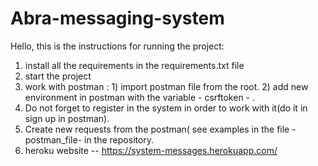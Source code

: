 # Abra-messaging-system
Hello, this is the instructions for running the project:
1. install all the requirements in the requirements.txt file
2. start the project
3. work with postman : 1) import postman file from the root. 2) add new environment in postman with the variable - csrftoken - . 
4. Do not forget to register in the system in order to work with it(do it in sign up in postman).
5. Create new requests from the postman( see examples in the file -postman_file- in the repository.
6. heroku website -- https://system-messages.herokuapp.com/
#
